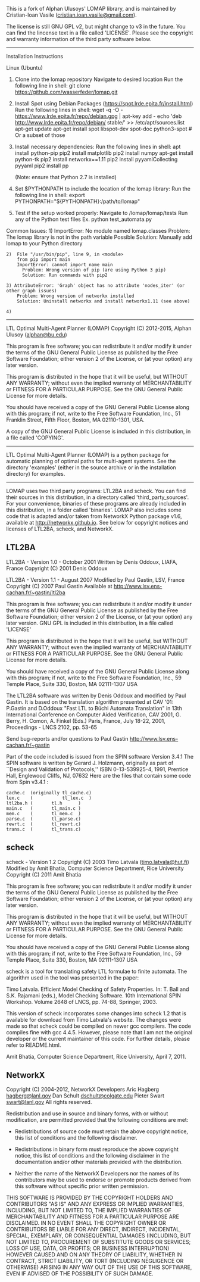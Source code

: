 This is a fork of Alphan Ulusoys' LOMAP library, and is maintained by
Cristian-Ioan Vasile (cristian.ioan.vasile@gmail.com).

The license is still GNU GPL v2, but might change to v3 in the future.
You can find the lincense text in a file called 'LICENSE'.
Please see the copyright and warranty information of the third party
software below.

----------------------------------------------------------------------

Installation Instructions

Linux (Ubuntu)
1) Clone into the lomap repository
    Navigate to desired location
    Run the following line in shell:
      git clone https://github.com/wasserfeder/lomap.git

2) Install Spot using Debian Packages (https://spot.lrde.epita.fr/install.html)
  Run the following lines in shell:
    wget -q -O - https://www.lrde.epita.fr/repo/debian.gpg | apt-key add -
    echo 'deb http://www.lrde.epita.fr/repo/debian/ stable/' >> /etc/apt/sources.list
    apt-get update
    apt-get install spot libspot-dev spot-doc python3-spot # Or a subset of those

3) Install necessary dependencies:
  Run the following lines in shell:
    apt install python-pip
    pip2 install matplotlib
    pip2 install numpy
    apt-get install python-tk
    pip2 install networkx==1.11
    pip2 install pyyamlCollecting pyyaml
    pip2 install pp

    (Note: ensure that Python 2.7 is installed)

  4) Set $PYTHONPATH to include the location of the lomap library:
    Run the following line in shell:
      export PYTHONPATH="${PYTHONPATH}:/path/to/lomap"

  5) Test if the setup worked properly:
    Navigate to /lomap/lomap/tests
    Run any of the Python test files
      Ex. python test_automata.py

  Common Issues:
    1) ImportError: No module named lomap.classes
      Problem: The lomap library is not in the path variable
      Possible Solution: Manually add lomap to your Python directory

    2)  File "/usr/bin/pip", line 9, in <module>
        from pip import main
        ImportError: cannot import name main
          Problem: Wrong version of pip (are using Python 3 pip)
          Solution: Run commands with pip2

    3) AttributeError: 'Graph' object has no attribute 'nodes_iter' (or other graph issues)
        Problem: Wrong version of networkx installed
        Solution: Uninstall networkx and install networkx1.11 (see above)

    4)


----------------------------------------------------------------------

LTL Optimal Multi-Agent Planner (LOMAP)
Copyright (C) 2012-2015, Alphan Ulusoy (alphan@bu.edu)

This program is free software; you can redistribute it and/or
modify it under the terms of the GNU General Public License
as published by the Free Software Foundation; either version 2
of the License, or (at your option) any later version.

This program is distributed in the hope that it will be useful,
but WITHOUT ANY WARRANTY; without even the implied warranty of
MERCHANTABILITY or FITNESS FOR A PARTICULAR PURPOSE.  See the
GNU General Public License for more details.

You should have received a copy of the GNU General Public License
along with this program; if not, write to the Free Software
Foundation, Inc., 51 Franklin Street, Fifth Floor, Boston, MA
02110-1301, USA.

A copy of the GNU General Public License is included in this
distribution, in a file called 'COPYING'.

----------------------------------------------------------------------

LTL Optimal Multi-Agent Planner (LOMAP) is a python package for
automatic planning of optimal paths for multi-agent systems.
See the directory 'examples' (either in the source archive or in
the installation directory) for examples.

----------------------------------------------------------------------

LOMAP uses two third party programs: LTL2BA and scheck. You can
find their sources in this distribution, in a directory called
'third_party_sources'. For your convenience, binaries of these
programs are already included in this distribution, in a folder
called 'binaries'. LOMAP also includes some code that is adapted
and/or taken from NetworkX Python package v1.6, available at
http://networkx.github.io. See below for copyright notices and
licenses of LTL2BA, scheck, and NetworkX.

LTL2BA
------
LTL2BA - Version 1.0 - October 2001
Written by Denis Oddoux, LIAFA, France
Copyright (C) 2001  Denis Oddoux

LTL2BA - Version 1.1 - August 2007
Modified by Paul Gastin, LSV, France
Copyright (C) 2007  Paul Gastin
Available at http://www.lsv.ens-cachan.fr/~gastin/ltl2ba

This program is free software; you can redistribute it and/or modify
it under the terms of the GNU General Public License as published by
the Free Software Foundation; either version 2 of the License, or
(at your option) any later version. GNU GPL is included in this
distribution, in a file called 'LICENSE'

This program is distributed in the hope that it will be useful,
but WITHOUT ANY WARRANTY; without even the implied warranty of
MERCHANTABILITY or FITNESS FOR A PARTICULAR PURPOSE.  See the
GNU General Public License for more details.

You should have received a copy of the GNU General Public License
along with this program; if not, write to the Free Software
Foundation, Inc., 59 Temple Place, Suite 330, Boston, MA 02111-1307 USA

The LTL2BA software was written by Denis Oddoux and modified by Paul
Gastin.  It is based on the translation algorithm presented at CAV '01:
    P.Gastin and D.Oddoux
    "Fast LTL to Büchi Automata Translation"
    in 13th International Conference on Computer Aided Verification, CAV 2001,
    G. Berry, H. Comon, A. Finkel (Eds.)
    Paris, France, July 18-22, 2001,
    Proceedings - LNCS 2102, pp. 53-65

Send bug-reports and/or questions to Paul Gastin
http://www.lsv.ens-cachan.fr/~gastin

Part of the code included is issued from the SPIN software Version 3.4.1
The SPIN software is written by Gerard J. Holzmann, originally as part
of ``Design and Validation of Protocols,'' ISBN 0-13-539925-4,
1991, Prentice Hall, Englewood Cliffs, NJ, 07632
Here are the files that contain some code from Spin v3.4.1 :   

    cache.c  (originally tl_cache.c)
    lex.c    (           tl_lex.c  )
    ltl2ba.h (       tl.h      )
    main.c   (       tl_main.c )
    mem.c    (       tl_mem.c  )
    parse.c  (       tl_parse.c)
    rewrt.c  (       tl_rewrt.c)
    trans.c  (       tl_trans.c)

scheck
------
scheck - Version 1.2
Copyright (C) 2003 Timo Latvala (timo.latvala@hut.fi)
Modified by Amit Bhatia, Computer Science Department, Rice University
Copyright (C) 2011 Amit Bhatia

This program is free software; you can redistribute it and/or modify
it under the terms of the GNU General Public License as published by
the Free Software Foundation; either version 2 of the License, or
(at your option) any later version.

This program is distributed in the hope that it will be useful,
but WITHOUT ANY WARRANTY; without even the implied warranty of
MERCHANTABILITY or FITNESS FOR A PARTICULAR PURPOSE.  See the
GNU General Public License for more details.

You should have received a copy of the GNU General Public License
along with this program; if not, write to the Free Software
Foundation, Inc., 59 Temple Place, Suite 330, Boston, MA  02111-1307  USA

scheck is a tool for translating safety LTL formulae to finite automata.
The algorithm used in the tool was presented in the paper:

Timo Latvala. Efficient Model Checking of Safety Properties. In:
  T. Ball and S.K. Rajamani (eds.), Model Checking Software. 10th
  International SPIN Workshop. Volume 2648 of LNCS, pp. 74-88, Springer, 2003.

This version of scheck incorporates some changes into scheck 1.2 that
is available for download from Timo Latvala's website. The changes were
made so that scheck could be compiled on newer gcc compilers. The code
compiles fine with gcc 4.4.5. However, please note that I am not the
original developer or the current maintainer of this code. For further
details, please refer to README.html.

Amit Bhatia, Computer Science Department, Rice University,
April 7, 2011.

NetworkX
--------
Copyright (C) 2004-2012, NetworkX Developers
Aric Hagberg <hagberg@lanl.gov>
Dan Schult <dschult@colgate.edu>
Pieter Swart <swart@lanl.gov>
All rights reserved.

Redistribution and use in source and binary forms, with or without
modification, are permitted provided that the following conditions are
met:

  * Redistributions of source code must retain the above copyright
    notice, this list of conditions and the following disclaimer.

  * Redistributions in binary form must reproduce the above
    copyright notice, this list of conditions and the following
    disclaimer in the documentation and/or other materials provided
    with the distribution.

  * Neither the name of the NetworkX Developers nor the names of its
    contributors may be used to endorse or promote products derived
    from this software without specific prior written permission.


THIS SOFTWARE IS PROVIDED BY THE COPYRIGHT HOLDERS AND CONTRIBUTORS
"AS IS" AND ANY EXPRESS OR IMPLIED WARRANTIES, INCLUDING, BUT NOT
LIMITED TO, THE IMPLIED WARRANTIES OF MERCHANTABILITY AND FITNESS FOR
A PARTICULAR PURPOSE ARE DISCLAIMED. IN NO EVENT SHALL THE COPYRIGHT
OWNER OR CONTRIBUTORS BE LIABLE FOR ANY DIRECT, INDIRECT, INCIDENTAL,
SPECIAL, EXEMPLARY, OR CONSEQUENTIAL DAMAGES (INCLUDING, BUT NOT
LIMITED TO, PROCUREMENT OF SUBSTITUTE GOODS OR SERVICES; LOSS OF USE,
DATA, OR PROFITS; OR BUSINESS INTERRUPTION) HOWEVER CAUSED AND ON ANY
THEORY OF LIABILITY, WHETHER IN CONTRACT, STRICT LIABILITY, OR TORT
(INCLUDING NEGLIGENCE OR OTHERWISE) ARISING IN ANY WAY OUT OF THE USE
OF THIS SOFTWARE, EVEN IF ADVISED OF THE POSSIBILITY OF SUCH DAMAGE.
